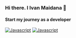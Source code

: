 ### Hi there. I Ivan Maidana 👋
#### Start my journey as a developer


[![Javascript](https://img.shields.io/badge/Javascript-F7DF1E?style=for-the-badge&logo=javascript&logoColor=White&labelColor=101010)]()
[![Javascript](https://img.shields.io/badge/Html-F7DF1E?style=for-the-badge&logo=htmlt&logoColor=White&labelColor=101010)]()
<!--
**Ivan9912/ivan9912** is a ✨ _special_ ✨ repository because its `README.md` (this file) appears on your GitHub profile.

Here are some ideas to get you started:

- 🔭 I’m currently working on ...
- 🌱 I’m currently learning ...
- 👯 I’m looking to collaborate on ...
- 🤔 I’m looking for help with ...
- 💬 Ask me about ...
- 📫 How to reach me: ...
- 😄 Pronouns: ...
- ⚡ Fun fact: ...
-->
